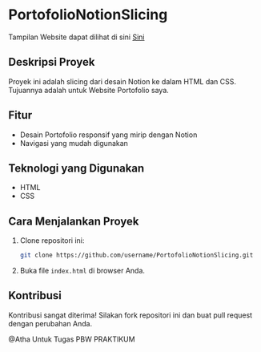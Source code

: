 # PortofolioNotionSlicing

Tampilan Website dapat dilihat di sini 
[Sini](https://athazayyan.github.io/PortofolioNotionSlicing/index.html)
 
## Deskripsi Proyek

Proyek ini adalah slicing dari desain Notion ke dalam HTML dan CSS. Tujuannya adalah untuk Website Portofolio saya.

## Fitur

- Desain Portofolio responsif yang mirip dengan Notion
- Navigasi yang mudah digunakan

## Teknologi yang Digunakan

- HTML
- CSS


## Cara Menjalankan Proyek

1. Clone repositori ini:
    ```bash
    git clone https://github.com/username/PortofolioNotionSlicing.git
    ```
2. Buka file `index.html` di browser Anda.

## Kontribusi

Kontribusi sangat diterima! Silakan fork repositori ini dan buat pull request dengan perubahan Anda.




 

@Atha
Untuk Tugas PBW PRAKTIKUM